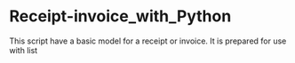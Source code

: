 # Receipt-invoice_with_Python
This script have a basic model for a receipt or invoice. It is prepared for use with list
